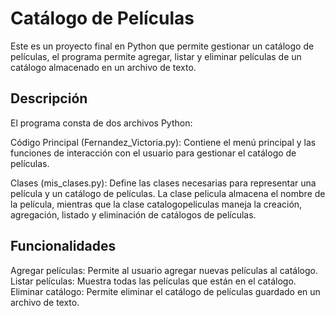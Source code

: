 # Catálogo de Películas
Este es un proyecto final en Python que permite gestionar un catálogo de películas, el programa permite agregar, listar y eliminar películas de un catálogo almacenado en un archivo de texto.

## Descripción

El programa consta de dos archivos Python:

Código Principal (Fernandez_Victoria.py): Contiene el menú principal y las funciones de interacción con el usuario para gestionar el catálogo de películas.

Clases (mis_clases.py): Define las clases necesarias para representar una película y un catálogo de películas. 
La clase pelicula almacena el nombre de la película, mientras que la clase catalogopeliculas maneja la creación, agregación, listado y eliminación de catálogos de películas.

## Funcionalidades

Agregar películas: Permite al usuario agregar nuevas películas al catálogo.
Listar películas: Muestra todas las películas que están en el catálogo.
Eliminar catálogo: Permite eliminar el catálogo de películas guardado en un archivo de texto.
